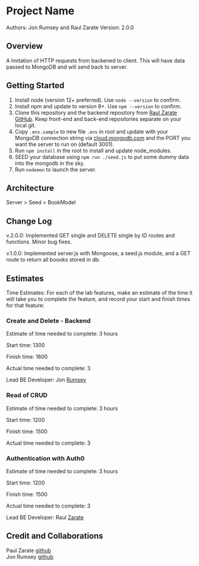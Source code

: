 # Project Name

Authors: Jon Rumsey and Raul Zarate
Version: 2.0.0

## Overview

A Imitation of HTTP requests from backened to client. This will have data passed to MongoDB and will send back to server.

## Getting Started

1. Install node (version 12+ preferred). Use `node --version` to confirm.  
1. Install npm and update to version 8+. Use `npm --version` to confirm.  
1. Clone this repository and the backend repository from [Raul Zarate GitHub](https://github.com/zaratr). Keep front-end and back-end repositories separate on your local git.  
1. Copy `.env.sample` to new file `.env` in root and update with your MongoDB connection string via [cloud.mongodb.com](https://cloud.mongodb.com) and the PORT you want the server to run on (default 3001).  
1. Run `npm install` in the root to install and update node_modules.  
1. SEED your database using `npm run ./seed.js` to put some dummy data into the mongodb in the sky.  
1. Run `nodemon` to launch the server.  

## Architecture

Server > Seed > BookModel

## Change Log

v.2.0.0: Implemented GET single and DELETE single by ID routes and functions. Minor bug fixes.  

v.1.0.0: Implemented server.js with Mongoose, a seed.js module, and a GET route to return all boooks stored in db.  

## Estimates

Time Estimates: For each of the lab features, make an estimate of the time it will take you to complete the feature, and record your start and finish times for that feature:

### Create and Delete - Backend

Estimate of time needed to complete: 3 hours

Start time: 1300

Finish time: 1600

Actual time needed to complete: 3

Lead BE Developer: Jon [Rumsey](https://github.com/nojronatron)  

### Read of CRUD

Estimate of time needed to complete: 3 hours

Start time: 1200

Finish time: 1500

Actual time needed to complete: 3

### Authentication with Auth0

Estimate of time needed to complete: 3 hours

Start time: 1200

Finish time: 1500

Actual time needed to complete: 3

Lead BE Developer: Raul [Zarate](https://github.com/zaratr)  

## Credit and Collaborations

Paul Zarate [github](https://github.com/zaratr)  
Jon Rumsey [github](https://github.com/nojronatron)  
